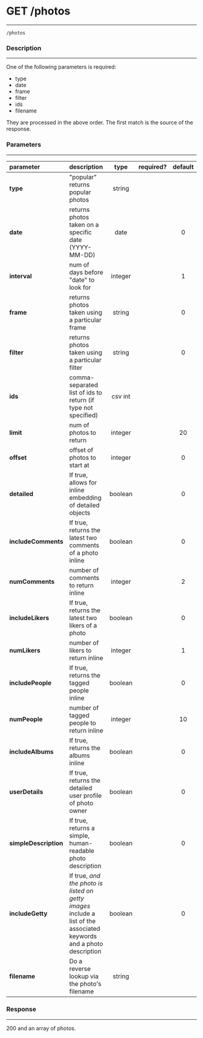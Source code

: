 # GET /photos
***
`/photos`

### Description
***

One of the following parameters is required:

* type
* date
* frame
* filter
* ids
* filename

They are processed in the above order. The first match is the source of the response.

### Parameters
***

|parameter| description| type |required? |default|
|:---------|:--------------|:----------:|:------------:|:------------:|
|**type**|"popular" returns popular photos|string|||
|**date**|returns photos taken on a specific date (YYYY-MM-DD)|date||0|
|**interval**|num of days before "date" to look for|integer||1|
|**frame**|returns photos taken using a particular frame |string||0|
|**filter**|returns photos taken using a particular filter |string||0|
|**ids**| comma-separated list of ids to return (if type not specified)|csv int|||
|**limit**|num of photos to return|integer||20|
|**offset**|offset of photos to start at|integer||0|
|**detailed**| If true, allows for inline embedding of detailed objects|boolean||0|
|**includeComments**| If true, returns the latest two comments of a photo inline|boolean||0|
|**numComments**| number of comments to return inline|integer||2|
|**includeLikers**|If true, returns the latest two likers of a photo|boolean| |0|
|**numLikers**| number of likers to return inline|integer||1|
|**includePeople**|If true, returns the tagged people inline|boolean||0|
|**numPeople**| number of tagged people to return inline|integer||10|
|**includeAlbums**|If true, returns the albums inline|boolean||0|
|**userDetails**|If true, returns the detailed user profile of photo owner|boolean| |0|
|**simpleDescription**|If true, returns a simple, human-readable photo description|boolean||0|
|**includeGetty**|If true, *and the photo is listed on getty images* include a list of the associated keywords and a photo description|boolean||0|
|**filename**|Do a reverse lookup via the photo's filename|string|||


### Response
***

200 and an array of photos.
